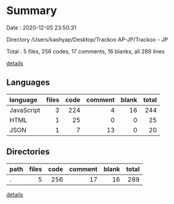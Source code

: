 # Summary

Date : 2020-12-05 23:50:31

Directory /Users/kashyap/Desktop/Trackoo AP-JP/Trackoo - JP

Total : 5 files,  256 codes, 17 comments, 16 blanks, all 289 lines

[details](details.md)

## Languages
| language | files | code | comment | blank | total |
| :--- | ---: | ---: | ---: | ---: | ---: |
| JavaScript | 3 | 224 | 4 | 16 | 244 |
| HTML | 1 | 25 | 0 | 0 | 25 |
| JSON | 1 | 7 | 13 | 0 | 20 |

## Directories
| path | files | code | comment | blank | total |
| :--- | ---: | ---: | ---: | ---: | ---: |
| . | 5 | 256 | 17 | 16 | 289 |

[details](details.md)